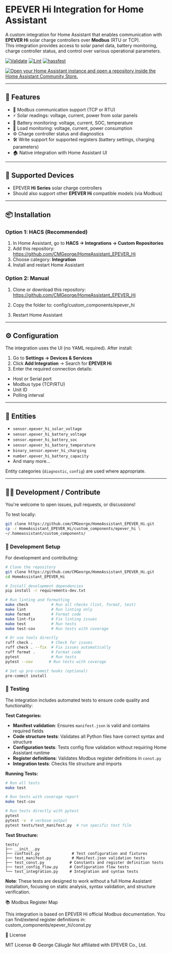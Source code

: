 # EPEVER Hi Integration for Home Assistant

A custom integration for Home Assistant that enables communication with **EPEVER Hi** solar charge controllers over **Modbus** (RTU or TCP).  
This integration provides access to solar panel data, battery monitoring, charge controller status, and control over various operational parameters.

[![Validate](https://github.com/CMGeorge/HomeAssistant_EPEVER_Hi/actions/workflows/validate.yml/badge.svg)](https://github.com/CMGeorge/HomeAssistant_EPEVER_Hi/actions/workflows/validate.yml)
[![Lint](https://github.com/CMGeorge/HomeAssistant_EPEVER_Hi/actions/workflows/lint.yml/badge.svg)](https://github.com/CMGeorge/HomeAssistant_EPEVER_Hi/actions/workflows/lint.yml)
[![hassfest](https://github.com/CMGeorge/HomeAssistant_EPEVER_Hi/actions/workflows/hassfest.yaml/badge.svg)](https://github.com/CMGeorge/HomeAssistant_EPEVER_Hi/actions/workflows/hassfest.yaml)

[![Open your Home Assistant instance and open a repository inside the Home Assistant Community Store.](https://my.home-assistant.io/badges/hacs_repository.svg)](https://my.home-assistant.io/redirect/hacs_repository/?owner=CMGeorge&repository=https%3A%2F%2Fgithub.com%2FCMGeorge%2FHomeAssistant_EPEVER_Hi&category=Integration)

---

## 🔧 Features

- 📡 Modbus communication support (TCP or RTU)
- ⚡ Solar readings: voltage, current, power from solar panels
- 🔋 Battery monitoring: voltage, current, SOC, temperature
- 🔌 Load monitoring: voltage, current, power consumption
- ⚙️ Charge controller status and diagnostics
- 🛠️ Write support for supported registers (battery settings, charging parameters)
- 🏠 Native integration with Home Assistant UI

---

## 🧪 Supported Devices

- EPEVER **Hi Series** solar charge controllers  
- Should also support other **EPEVER Hi** compatible models (via Modbus)

---

## 📦 Installation

### Option 1: HACS (Recommended)
1. In Home Assistant, go to **HACS → Integrations → Custom Repositories**
2. Add this repository: https://github.com/CMGeorge/HomeAssistant_EPEVER_Hi
3. Choose category: **Integration**
4. Install and restart Home Assistant

### Option 2: Manual
1. Clone or download this repository: https://github.com/CMGeorge/HomeAssistant_EPEVER_Hi
2. Copy the folder to: config/custom_components/epever_hi

3. Restart Home Assistant

---

## ⚙️ Configuration

The integration uses the UI (no YAML required). After install:

1. Go to **Settings → Devices & Services**
2. Click **Add Integration** → Search for **EPEVER Hi**
3. Enter the required connection details:
- Host or Serial port
- Modbus type (TCP/RTU)
- Unit ID
- Polling interval

---

## 🧾 Entities

- `sensor.epever_hi_solar_voltage`
- `sensor.epever_hi_battery_voltage`
- `sensor.epever_hi_battery_soc`
- `sensor.epever_hi_battery_temperature`
- `binary_sensor.epever_hi_charging`
- `number.epever_hi_battery_capacity`
- And many more...

Entity categories (`diagnostic`, `config`) are used where appropriate.

---

## 🧑‍💻 Development / Contribute

You're welcome to open issues, pull requests, or discussions!

To test locally:

```bash
git clone https://github.com/CMGeorge/HomeAssistant_EPEVER_Hi.git
cp -r HomeAssistant_EPEVER_Hi/custom_components/epever_hi \
~/.homeassistant/custom_components/

```

### 🧪 Development Setup

For development and contributing:

```bash
# Clone the repository
git clone https://github.com/CMGeorge/HomeAssistant_EPEVER_Hi.git
cd HomeAssistant_EPEVER_Hi

# Install development dependencies
pip install -r requirements-dev.txt

# Run linting and formatting
make check          # Run all checks (lint, format, test)
make lint           # Run linting only
make format         # Format code
make lint-fix       # Fix linting issues
make test           # Run tests
make test-cov       # Run tests with coverage

# Or use tools directly
ruff check .        # Check for issues
ruff check . --fix  # Fix issues automatically
ruff format .       # Format code
pytest              # Run tests
pytest --cov       # Run tests with coverage

# Set up pre-commit hooks (optional)
pre-commit install
```

### 🧪 Testing

The integration includes automated tests to ensure code quality and functionality:

**Test Categories:**
- **Manifest validation**: Ensures `manifest.json` is valid and contains required fields
- **Code structure tests**: Validates all Python files have correct syntax and structure
- **Configuration tests**: Tests config flow validation without requiring Home Assistant runtime
- **Register definitions**: Validates Modbus register definitions in `const.py`
- **Integration tests**: Checks file structure and imports

**Running Tests:**
```bash
# Run all tests
make test

# Run tests with coverage report
make test-cov

# Run tests directly with pytest
pytest
pytest -v  # verbose output
pytest tests/test_manifest.py  # run specific test file
```

**Test Structure:**
```
tests/
├── __init__.py
├── conftest.py              # Test configuration and fixtures
├── test_manifest.py         # Manifest.json validation tests
├── test_const.py           # Constants and register definition tests
├── test_config_flow.py     # Configuration flow tests
└── test_integration.py     # Integration and syntax tests
```

**Note**: These tests are designed to work without a full Home Assistant installation, focusing on static analysis, syntax validation, and structure verification.

📚 Modbus Register Map

This integration is based on EPEVER Hi official Modbus documentation.
You can find/extend register definitions in: custom_components/epever_hi/const.py


📜 License

MIT License © George Călugăr
Not affiliated with EPEVER Co., Ltd.